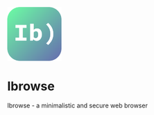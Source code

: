 <img src="resources/icons/ibrowse_icon.svg" width="125">

# Ibrowse
Ibrowse - a minimalistic and secure web browser
